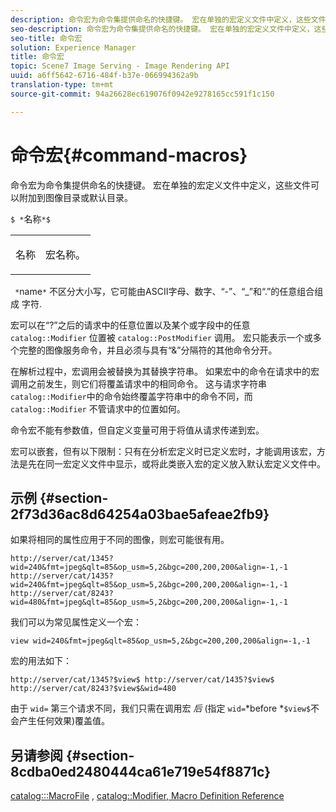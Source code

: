 ```yaml
---
description: 命令宏为命令集提供命名的快捷键。 宏在单独的宏定义文件中定义，这些文件可以附加到图像目录或默认目录。
seo-description: 命令宏为命令集提供命名的快捷键。 宏在单独的宏定义文件中定义，这些文件可以附加到图像目录或默认目录。
seo-title: 命令宏
solution: Experience Manager
title: 命令宏
topic: Scene7 Image Serving - Image Rendering API
uuid: a6ff5642-6716-484f-b37e-066994362a9b
translation-type: tm+mt
source-git-commit: 94a26628ec619076f0942e9278165cc591f1c150

---
```



# 命令宏{#command-macros}

命令宏为命令集提供命名的快捷键。 宏在单独的宏定义文件中定义，这些文件可以附加到图像目录或默认目录。

`$ *`名称`*$`

<table id="simpletable_A03541622C354F60B5F304B999C4EF8E"> 
 <tr class="strow"> 
  <td class="stentry"> <p><span class="codeph"> <span class="varname"> 名称</span></span> </p> </td> 
  <td class="stentry"> <p>宏名称。 </p></td> 
 </tr> 
</table>

` *`name`*` 不区分大小写，它可能由ASCII字母、数字、“-”、“_”和“.”的任意组合组成 字符.

宏可以在“?”之后的请求中的任意位置以及某个或字段中的任意 `catalog::Modifier` 位置被 `catalog::PostModifier` 调用。 宏只能表示一个或多个完整的图像服务命令，并且必须与具有“&amp;”分隔符的其他命令分开。

在解析过程中，宏调用会被替换为其替换字符串。 如果宏中的命令在请求中的宏调用之前发生，则它们将覆盖请求中的相同命令。 这与请求字符串 `catalog::Modifier`中的命令始终覆盖字符串中的命令不同，而 `catalog::Modifier` 不管请求中的位置如何。

命令宏不能有参数值，但自定义变量可用于将值从请求传递到宏。

宏可以嵌套，但有以下限制：只有在分析宏定义时已定义宏时，才能调用该宏，方法是先在同一宏定义文件中显示，或将此类嵌入宏的定义放入默认宏定义文件中。

## 示例 {#section-2f73d36ac8d64254a03bae5afeae2fb9}

如果将相同的属性应用于不同的图像，则宏可能很有用。

`http://server/cat/1345?wid=240&fmt=jpeg&qlt=85&op_usm=5,2&bgc=200,200,200&align=-1,-1 http://server/cat/1435?wid=240&fmt=jpeg&qlt=85&op_usm=5,2&bgc=200,200,200&align=-1,-1 http://server/cat/8243?wid=480&fmt=jpeg&qlt=85&op_usm=5,2&bgc=200,200,200&align=-1,-1`

我们可以为常见属性定义一个宏：

`view wid=240&fmt=jpeg&qlt=85&op_usm=5,2&bgc=200,200,200&align=-1,-1`

宏的用法如下：

`http://server/cat/1345?$view$ http://server/cat/1435?$view$ http://server/cat/8243?$view$&wid=480`

由于 `wid=` 第三个请求不同，我们只需在调用宏 *后* (指定 `wid=`*before *`$view$`不会产生任何效果)覆盖值。

## 另请参阅 {#section-8cdba0ed2480444ca61e719e54f8871c}

[catalog:::MacroFile](../../../../../is-api/image-catalog/image-serving-api-ref/c-image-catalog-reference/c-attributes-reference/r-macrofile.md#reference-f91d717b3847458ca0f1fe95387554a2) , [catalog::Modifier](/help/aem-is-ir-api/is-api/image-catalog/image-serving-api-ref/c-image-catalog-reference/c-image-svg-data-reference/c-image-data-reference/r-modifier-cat.md)[, Macro Definition Reference](../../../../../is-api/image-catalog/image-serving-api-ref/c-image-catalog-reference/c-macro-definition-reference/c-macro-definition-reference.md#concept-5ec73f7636c1496fba1e94094e694e79)
